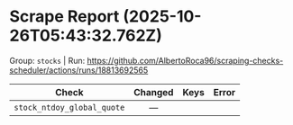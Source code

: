 # Scrape Report (2025-10-26T05:43:32.762Z)

Group: `stocks`  |  Run: https://github.com/AlbertoRoca96/scraping-checks-scheduler/actions/runs/18813692565

| Check | Changed | Keys | Error |
|---|:---:|:--|:--|
| `stock_ntdoy_global_quote` | — |  |  |

